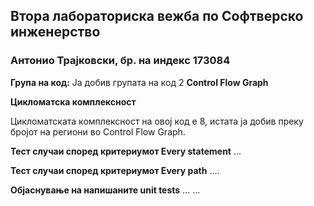 <h2>Втора лабораториска вежба по Софтверско инженерство</h2>
<h3>Антонио Трајковски, бр. на индекс 173084</h3>
<strong>Група на код:</strong>
Ја добив групата на код 2
<strong>Control Flow Graph</strong>

<strong>Цикломатска комплексност</strong>
<p>Цикломатската комплексност на овој код е 8, истата ја добив преку бројот на региони во Control Flow Graph.</p>
<strong>Тест случаи според критериумот Every statement</strong>
...

<strong>Тест случаи според критериумот Every path</strong>
....

<strong>Објаснување на напишаните unit tests</strong>
... ...

